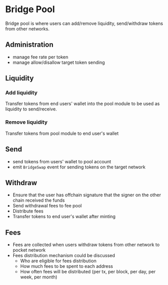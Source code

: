 # Bridge Pool

Bridge pool is where users can add/remove liquidity, send/withdraw tokens from other networks.

## Administration

- manage fee rate per token
- manage allow/disallow target token sending

## Liquidity

### Add liquidity

Transfer tokens from end users' wallet into the pool module to be used as liquidity to send/receive.

### Remove liquidity

Transfer tokens from pool module to end user's wallet

## Send

- send tokens from users' wallet to pool account
- emit `BridgeSwap` event for sending tokens on the target network

## Withdraw

- Ensure that the user has offchain signature that the signer on the other chain received the funds
- Send withdrawal fees to fee pool
- Distribute fees
- Transfer tokens to end user's wallet after minting

## Fees

- Fees are collected when users withdraw tokens from other network to pocket network
- Fees distribution mechanism could be discussed
  - Who are eligible for fees distribution
  - How much fees to be spent to each address
  - How often fees will be distributed (per tx, per block, per day, per week, per month)
